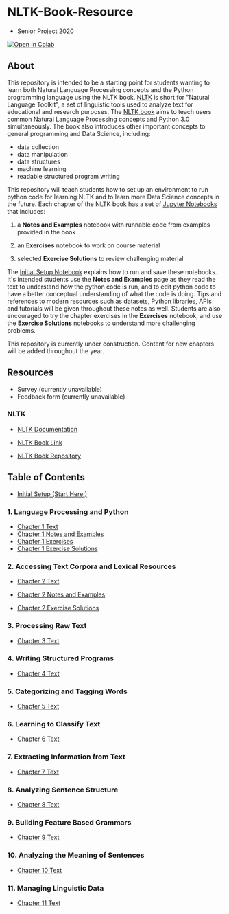 # NLTK-Book-Resource

* Senior Project 2020

[![Open In Colab](https://colab.research.google.com/assets/colab-badge.svg)](https://colab.research.google.com/github/betobob/NLTK-Book-Resource)

## About

This repository is intended to be a starting point for students wanting to learn both Natural Language Processing concepts and the Python programming language using the NLTK book. [NLTK](https://www.nltk.org/) is short for "Natural Language Toolkit", a set of linguistic tools used to analyze text for educational and research purposes. The [NLTK book](https://www.nltk.org/book/) aims to teach users common Natural Language Processing concepts and Python 3.0 simultaneously. The book also introduces other important concepts to general programming and Data Science, including:

* data collection
* data manipulation
* data structures
* machine learning
* readable structured program writing

This repository will teach students how to set up an environment to run python code for learning NLTK and to learn more Data Science concepts in the future. Each chapter of the NLTK book has a set of [Jupyter Notebooks](https://jupyter.org/) that includes:

1. a **Notes and Examples** notebook with runnable code from examples provided in the book

2. an **Exercises** notebook to work on course material

3. selected **Exercise Solutions** to review challenging material

The [Initial Setup Notebook](https://colab.research.google.com/github/BetoBob/NLTK-Book-Resource/blob/master/setup.ipynb) explains how to run and save these notebooks. It's intended students use the **Notes and Examples** page as they read the text to understand how the python code is run, and to edit python code to have a better conceptual understanding of what the code is doing. Tips and references to modern resources such as datasets, Python libraries, APIs and tutorials will be given throughout these notes as well. Students are also encouraged to try the chapter exercises in the **Exercises** notebook, and use the **Exercise Solutions** notebooks to understand more challenging problems.

This repository is currently under construction. Content for new chapters will be added throughout the year.

## Resources

* Survey (currently unavailable)
* Feedback form (currently unavailable)

### NLTK

* [NLTK Documentation](https://www.nltk.org/)

* [NLTK Book Link](http://www.nltk.org/book)
* [NLTK Book Repository](https://github.com/nltk/nltk_book)

## Table of Contents 

* [Initial Setup (Start Here!)](https://colab.research.google.com/github/BetoBob/NLTK-Book-Resource/blob/master/setup.ipynb)

### 1. Language Processing and Python

* [Chapter 1 Text](http://www.nltk.org/book/ch01)
* [Chapter 1 Notes and Examples](https://colab.research.google.com/github/BetoBob/NLTK-Book-Resource/blob/master/01/1_notes.ipynb)
* [Chapter 1 Exercises](https://colab.research.google.com/github/BetoBob/NLTK-Book-Resource/blob/master/01/1_exercises.ipynb)
* [Chapter 1 Exercise Solutions](https://colab.research.google.com/github/BetoBob/NLTK-Book-Resource/blob/master/01/1_solutions.ipynb)

### 2. Accessing Text Corpora and Lexical Resources

* [Chapter 2 Text](https://www.nltk.org/book/ch02.html)

* [Chapter 2 Notes and Examples](https://colab.research.google.com/github/BetoBob/NLTK-Book-Resource/blob/master/02/2_notes.ipynb)

* [Chapter 2 Exercise Solutions](https://colab.research.google.com/github/BetoBob/NLTK-Book-Resource/blob/master/02/2_solutions.ipynb)

### 3. Processing Raw Text

* [Chapter 3 Text](http://www.nltk.org/book/ch03)

### 4. Writing Structured Programs

* [Chapter 4 Text](http://www.nltk.org/book/ch04)

### 5. Categorizing and Tagging Words

* [Chapter 5 Text](http://www.nltk.org/book/ch05)

### 6. Learning to Classify Text

* [Chapter 6 Text](http://www.nltk.org/book/ch06)

### 7. Extracting Information from Text

* [Chapter 7 Text](http://www.nltk.org/book/ch07)

### 8. Analyzing Sentence Structure

* [Chapter 8 Text](http://www.nltk.org/book/ch08)

### 9. Building Feature Based Grammars

* [Chapter 9 Text](http://www.nltk.org/book/ch09)

### 10. Analyzing the Meaning of Sentences

* [Chapter 10 Text](http://www.nltk.org/book/ch10)

### 11. Managing Linguistic Data

* [Chapter 11 Text](http://www.nltk.org/book/ch11)

